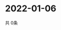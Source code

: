 # 2022-01-06
  共 0条

  <!-- BEGIN -->
  <!-- 最后更新时间Thu Jan 06 2022 23:04:13 GMT+0000 (Coordinated Universal Time) -->
  
  <!-- END -->
  
  